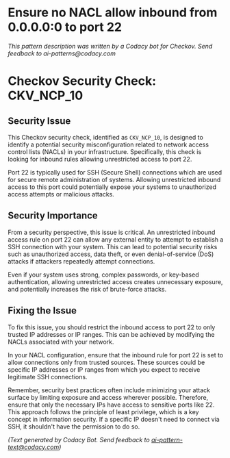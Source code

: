 # Ensure no NACL allow inbound from 0.0.0.0:0 to port 22

_This pattern description was written by a Codacy bot for Checkov. Send feedback to ai-patterns@codacy.com_

# Checkov Security Check: CKV_NCP_10

## Security Issue
This Checkov security check, identified as `CKV_NCP_10`, is designed to identify a potential security misconfiguration related to network access control lists (NACLs) in your infrastructure. Specifically, this check is looking for inbound rules allowing unrestricted access to port 22.

Port 22 is typically used for SSH (Secure Shell) connections which are used for secure remote administration of systems. Allowing unrestricted inbound access to this port could potentially expose your systems to unauthorized access attempts or malicious attacks.

## Security Importance
From a security perspective, this issue is critical. An unrestricted inbound access rule on port 22 can allow any external entity to attempt to establish a SSH connection with your system. This can lead to potential security risks such as unauthorized access, data theft, or even denial-of-service (DoS) attacks if attackers repeatedly attempt connections.

Even if your system uses strong, complex passwords, or key-based authentication, allowing unrestricted access creates unnecessary exposure, and potentially increases the risk of brute-force attacks.

## Fixing the Issue
To fix this issue, you should restrict the inbound access to port 22 to only trusted IP addresses or IP ranges. This can be achieved by modifying the NACLs associated with your network.

In your NACL configuration, ensure that the inbound rule for port 22 is set to allow connections only from trusted sources. These sources could be specific IP addresses or IP ranges from which you expect to receive legitimate SSH connections. 

Remember, security best practices often include minimizing your attack surface by limiting exposure and access wherever possible. Therefore, ensure that only the necessary IPs have access to sensitive ports like 22. This approach follows the principle of least privilege, which is a key concept in information security. If a specific IP doesn't need to connect via SSH, it shouldn't have the permission to do so.

_(Text generated by Codacy Bot. Send feedback to ai-pattern-text@codacy.com)_
